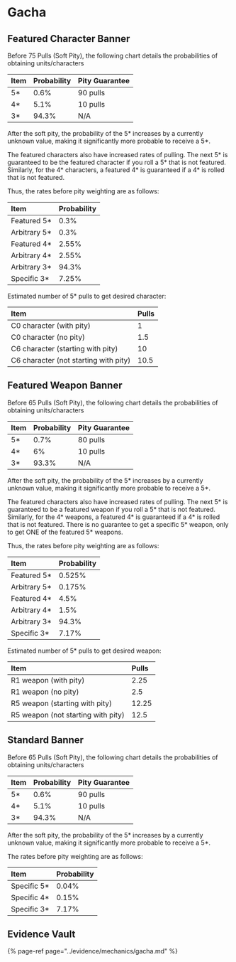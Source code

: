 # Gacha

## Featured Character Banner

Before 75 Pulls \(Soft Pity\), the following chart details the probabilities of obtaining units/characters

| Item | Probability | Pity Guarantee |
| :--- | :--- | :--- |
| 5\* | 0.6% | 90 pulls |
| 4\* | 5.1% | 10 pulls |
| 3\* | 94.3% | N/A |

After the soft pity, the probability of the 5\* increases by a currently unknown value, making it significantly more probable to receive a 5\*.

The featured characters also have increased rates of pulling. The next 5\* is guaranteed to be the featured character if you roll a 5\* that is not featured. Similarly, for the 4\* characters, a featured 4\* is guaranteed if a 4\* is rolled that is not featured.

Thus, the rates before pity weighting are as follows:

| Item | Probability |
| :--- | :--- |
| Featured 5\* | 0.3% |
| Arbitrary 5\* | 0.3% |
| Featured 4\* | 2.55% |
| Arbitrary 4\* | 2.55% |
| Arbitrary 3\* | 94.3% |
| Specific 3\* | 7.25% |

Estimated number of 5\* pulls to get desired character:

| Item | Pulls |
| :--- | :--- |
| C0 character \(with pity\) | 1 |
| C0 character \(no pity\) | 1.5 |
| C6 character \(starting with pity\) | 10 |
| C6 character \(not starting with pity\) | 10.5 |

## Featured Weapon Banner

Before 65 Pulls \(Soft Pity\), the following chart details the probabilities of obtaining units/characters

| Item | Probability | Pity Guarantee |
| :--- | :--- | :--- |
| 5\* | 0.7% | 80 pulls |
| 4\* | 6% | 10 pulls |
| 3\* | 93.3% | N/A |

After the soft pity, the probability of the 5\* increases by a currently unknown value, making it significantly more probable to receive a 5\*.

The featured characters also have increased rates of pulling. The next 5\* is guaranteed to be a featured weapon if you roll a 5\* that is not featured. Similarly, for the 4\* weapons, a featured 4\* is guaranteed if a 4\* is rolled that is not featured. There is no guarantee to get a specific 5\* weapon, only to get ONE of the featured 5\* weapons.

Thus, the rates before pity weighting are as follows:

| Item | Probability |
| :--- | :--- |
| Featured 5\* | 0.525% |
| Arbitrary 5\* | 0.175% |
| Featured 4\* | 4.5% |
| Arbitrary 4\* | 1.5% |
| Arbitrary 3\* | 94.3% |
| Specific 3\* | 7.17% |

Estimated number of 5\* pulls to get desired weapon:

| Item | Pulls |
| :--- | :--- |
| R1 weapon \(with pity\) | 2.25 |
| R1 weapon \(no pity\) | 2.5 |
| R5 weapon \(starting with pity\) | 12.25 |
| R5 weapon \(not starting with pity\) | 12.5 |

## Standard Banner

Before 65 Pulls \(Soft Pity\), the following chart details the probabilities of obtaining units/characters

| Item | Probability | Pity Guarantee |
| :--- | :--- | :--- |
| 5\* | 0.6% | 90 pulls |
| 4\* | 5.1% | 10 pulls |
| 3\* | 94.3% | N/A |

After the soft pity, the probability of the 5\* increases by a currently unknown value, making it significantly more probable to receive a 5\*.

The rates before pity weighting are as follows:

| Item | Probability |
| :--- | :--- |
| Specific 5\* | 0.04% |
| Specific 4\* | 0.15% |
| Specific 3\* | 7.17% |

## Evidence Vault

{% page-ref page="../evidence/mechanics/gacha.md" %}

